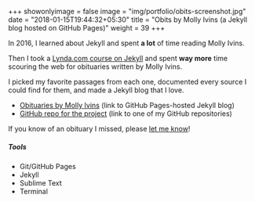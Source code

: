 +++
showonlyimage = false
image = "img/portfolio/obits-screenshot.jpg"
date = "2018-01-15T19:44:32+05:30"
title = "Obits by Molly Ivins (a Jekyll blog hosted on GitHub Pages)"
weight = 39
+++

In 2016, I learned about Jekyll and spent **a lot** of time reading Molly Ivins.

<!--more-->

Then I took a [Lynda.com course on Jekyll](https://www.lynda.com/Jekyll-tutorials/Jekyll-Web-Designers/383124-2.html) and spent **way more** time scouring the web for obituaries written by Molly Ivins.

I picked my favorite passages from each one, documented every source I could find for them, and made a Jekyll blog that I love.

* [Obituaries by Molly Ivins](https://hillaryfraley.github.io/obits-by-molly-ivins/) (link to GitHub Pages-hosted Jekyll blog)
* [GitHub repo for the project](https://github.com/hillaryfraley/obits-by-molly-ivins) (link to one of my GitHub repositories)

If you know of an obituary I missed, please [let me know](/contact/)!

##### Tools

* Git/GitHub Pages
* Jekyll
* Sublime Text
* Terminal
